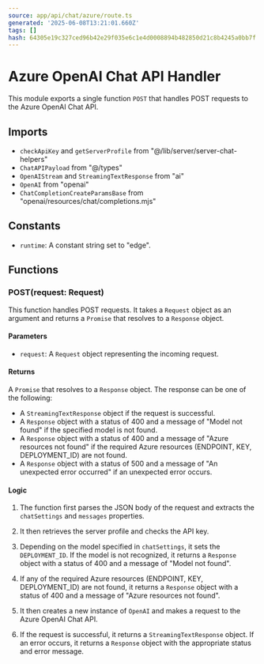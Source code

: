 ```yaml
---
source: app/api/chat/azure/route.ts
generated: '2025-06-08T13:21:01.660Z'
tags: []
hash: 64305e19c327ced96b42e29f035e6c1e4d0008894b482850d21c8b4245a0bb7f
---
```

# Azure OpenAI Chat API Handler

This module exports a single function `POST` that handles POST requests to the Azure OpenAI Chat API.

## Imports

- `checkApiKey` and `getServerProfile` from "@/lib/server/server-chat-helpers"
- `ChatAPIPayload` from "@/types"
- `OpenAIStream` and `StreamingTextResponse` from "ai"
- `OpenAI` from "openai"
- `ChatCompletionCreateParamsBase` from "openai/resources/chat/completions.mjs"

## Constants

- `runtime`: A constant string set to "edge".

## Functions

### POST(request: Request)

This function handles POST requests. It takes a `Request` object as an argument and returns a `Promise` that resolves to a `Response` object.

#### Parameters

- `request`: A `Request` object representing the incoming request.

#### Returns

A `Promise` that resolves to a `Response` object. The response can be one of the following:

- A `StreamingTextResponse` object if the request is successful.
- A `Response` object with a status of 400 and a message of "Model not found" if the specified model is not found.
- A `Response` object with a status of 400 and a message of "Azure resources not found" if the required Azure resources (ENDPOINT, KEY, DEPLOYMENT_ID) are not found.
- A `Response` object with a status of 500 and a message of "An unexpected error occurred" if an unexpected error occurs.

#### Logic

1. The function first parses the JSON body of the request and extracts the `chatSettings` and `messages` properties.

2. It then retrieves the server profile and checks the API key.

3. Depending on the model specified in `chatSettings`, it sets the `DEPLOYMENT_ID`. If the model is not recognized, it returns a `Response` object with a status of 400 and a message of "Model not found".

4. If any of the required Azure resources (ENDPOINT, KEY, DEPLOYMENT_ID) are not found, it returns a `Response` object with a status of 400 and a message of "Azure resources not found".

5. It then creates a new instance of `OpenAI` and makes a request to the Azure OpenAI Chat API.

6. If the request is successful, it returns a `StreamingTextResponse` object. If an error occurs, it returns a `Response` object with the appropriate status and error message.
